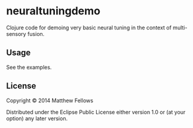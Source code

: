# neuraltuningdemo

Clojure code for demoing very basic neural tuning in the context of multi-sensory fusion.

## Usage

See the examples.

## License

Copyright © 2014 Matthew Fellows

Distributed under the Eclipse Public License either version 1.0 or (at
your option) any later version.
